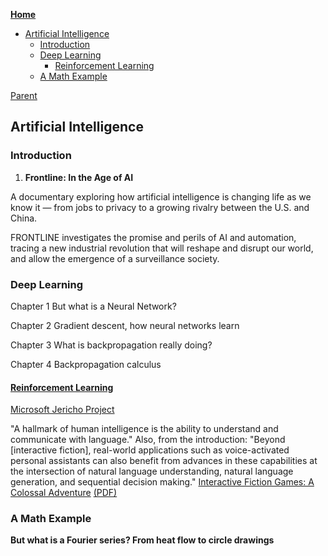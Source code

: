 <!-- START doctoc generated TOC please keep comment here to allow auto update -->
<!-- DON'T EDIT THIS SECTION, INSTEAD RE-RUN doctoc TO UPDATE -->
**[Home](#pages/blog/cv19/index)**

- [Artificial Intelligence](#artificial-intelligence)
  - [Introduction](#introduction)
  - [Deep Learning](#deep-learning)
    - [Reinforcement Learning](#reinforcement-learning)
  - [A Math Example](#a-math-example)

<!-- END doctoc generated TOC please keep comment here to allow auto update -->

[Parent](#pages/blog/cv19/index)

## Artificial Intelligence

### Introduction

1. **Frontline: In the Age of AI**

A documentary exploring how artificial intelligence is changing life as we 
know it — from jobs to privacy to a growing rivalry between the U.S. and China.

FRONTLINE investigates the promise and perils of AI and automation, tracing a 
new industrial revolution that will reshape and disrupt our world, and allow 
the emergence of a surveillance society.

<div class="video-view" data-id="5dZ_lvDgevk"></div>

### Deep Learning

Chapter 1
But what is a Neural Network?

<div class="video-view" data-id="aircAruvnKk"></div>

Chapter 2
Gradient descent, how neural networks learn

<div class="video-view" data-id="IHZwWFHWa-w"></div>

Chapter 3
What is backpropagation really doing?

<div class="video-view" data-id="Ilg3gGewQ5U"></div>

Chapter 4
Backpropagation calculus

<div class="video-view" data-id="tIeHLnjs5U8"></div>



#### [Reinforcement Learning](https://en.wikipedia.org/wiki/Reinforcement_learning)


[Microsoft Jericho Project](https://github.com/microsoft/jericho)

"A hallmark of human intelligence is the ability to understand and communicate 
with language."  Also, from the introduction:  "Beyond [interactive fiction], 
real-world applications such as voice-activated personal assistants can also 
benefit from advances in these capabilities at the intersection of natural 
language understanding, natural language generation, and sequential decision 
making."
[Interactive Fiction Games: A Colossal Adventure](https://arxiv.org/abs/1909.05398) [(PDF)](https://arxiv.org/pdf/1909.05398)


### A Math Example

**But what is a Fourier series? From heat flow to circle drawings**

<div class="video-view" data-id="r6sGWTCMz2k"></div>

